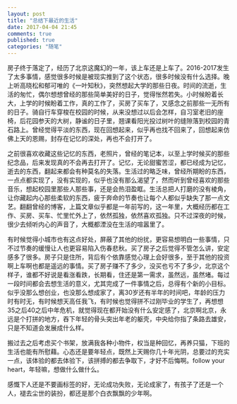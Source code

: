 ```yaml
---
layout: post
title: "总结下最近的生活"
date: 2017-04-04 21:45
comments: true
published: true
categories: "随笔"
---
```


  房子终于落定了，经历了北京这魔幻的一年，该上车还是上车了。2016-2017发生了太多事情，感觉很多时候是被现实推到了这个状态，很多时候没有什么选择。晚上听高晓松和郁可唯的《一叶知秋》，突然想起大学的那些日夜。时间的流逝，生活的匆忙，偶尔想想曾经的那些简单美好的日子，觉得怅然若失。小时候盼着长大，上学的时候盼着工作，真的工作了，买房了买车了，又感念之前那些一无所有的日子。骑自行车穿梭在校园的时候，从来没想过以后会怎样，自习室老旧的座椅，后花园参天的大树，静谧的日子里，翘课看阳光投过树叶的缝隙落到校园的青石路上。曾经觉得平淡的东西，现在回想起来，似乎再也找不回来了，回想起来仿佛上天的恩赐，封存在记忆的深处，再也不会打开了。

  之前很喜欢收藏这些记忆的东西，老照片，曾经的笔记本，以至上学时候买的那些纪念品，后来发现真的不会再去打开了。记忆，无论甜蜜苦涩，都已经成为记忆，逝去的东西，翻起来都会有种莫名的失落。生活过的略乏味，曾经所期盼的东西，一点点都实现了，没有实现的，似乎也没有那么渴望了，然而听到曾经喜欢的那些音乐，想起校园里那些人那些事，还是会热泪盈眶。生活总把人打磨的没有棱角，让你藏起内心那些柔软的东西，疲于奔命的节奏也让每个人都似乎缺失了那一点文艺。翻翻曾经的博客，上篇文章似乎都是一年前写的，这一年里，大概经历都在工作、买房、买车、忙里忙外上了，依然孤独，依然喜欢孤独。只不过深夜的时候，很少去倾听内心的声音了，大概都湮没在生活的喧嚣里了。

  有时候觉得小城市也有这点好处，屏蔽了其他的纷扰，更容易想明白一些事情，只不过节奏的缓慢让人也更容易陷入伤春悲秋。买了房子之后觉得不管怎么讲，安定感多了很多。房子只是住所，背后有个依靠感觉心理上会好很多，至于其他的投资啊上车啊也都是遥远的事情。买了房子赚不了多少，没买也亏不了多少，北京这个样子，谁都不好说是看涨看跌，长期看，住还是第一需求，虽然远，虽然堵。每过一段时间都会去想生活的意义，尤其完成了一件事情之后，总得有个新的小目标。似乎没那么想创业，也没那么想成家了，离30岁还有半年的时间吧，年龄的压力时有时无，有时候想天高任我飞，有时候也觉得拼不过刚毕业的学生了，再想想35之后40之后中年危机，就觉得现在都开始没有什么安定感了，北京啊北京，永远是个打拼的地方，吞下年轻的骨头突出年老的躯壳，中央给你指了条路去雄安，只是不知道会发展成什么样。

  搬过去之后考虑买个书架，放满我各种小物件，权当是种回忆，再养只猫，下班的生活也能有所慰藉。心态还是要年轻点，既然上天赐你几十年光阴，总要过的充实一点，该体验的都去体验下，该拼搏的都去争取下，才好不后悔啊。follow your heart，年轻嘛，想做什么做什么。

  感慨下人还是不要画标签的好，无论成功失败，无论成家了，有孩子了还是一个人，褪去尘世的装扮，都还是那个白衣飘飘的少年啊。